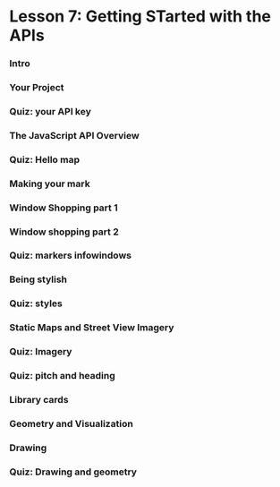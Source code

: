 # Lesson 7: Getting STarted with the APIs

### Intro
### Your Project
### Quiz: your API key
### The JavaScript API Overview
### Quiz: Hello map
### Making your mark
### Window Shopping part 1
### Window shopping part 2
### Quiz: markers infowindows
### Being stylish
### Quiz: styles
### Static Maps and Street View Imagery
### Quiz: Imagery
### Quiz: pitch and heading
### Library cards
### Geometry and Visualization
### Drawing
### Quiz: Drawing and geometry
